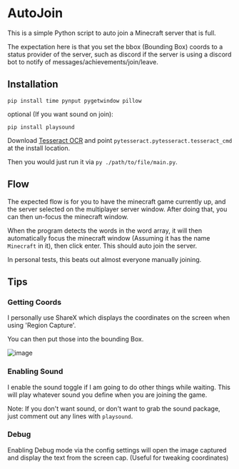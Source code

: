 # AutoJoin
 
This is a simple Python script to auto join a Minecraft server that is full. 

The expectation here is that you set the bbox (Bounding Box) coords to a status provider of the server, such as discord if the server is using a discord bot to notify of messages/achievements/join/leave. 

## Installation
```
pip install time pynput pygetwindow pillow
```
optional (If you want sound on join):

```
pip install playsound
```

Download [Tesseract OCR](https://github.com/tesseract-ocr/tesseract) and point `pytesseract.pytesseract.tesseract_cmd` at the install location. 

Then you would just run it via `py ./path/to/file/main.py`.

## Flow
The expected flow is for you to have the minecraft game currently up, and the server selected on the multiplayer server window. After doing that, you can then un-focus the minecraft window. 

When the program detects the words in the word array, it will then automatically focus the minecraft window (Assuming it has the name `Minecraft` in it), then click enter. This should auto join the server. 

In personal tests, this beats out almost everyone manually joining. 

## Tips

### Getting Coords
I personally use ShareX which displays the coordinates on the screen when using 'Region Capture'.

You can then put those into the bounding Box.

![image](https://user-images.githubusercontent.com/9059161/194331708-2c571644-f2ad-4855-a1f7-c7ba22a84ccb.png)

### Enabling Sound
I enable the sound toggle if I am going to do other things while waiting. This will play whatever sound you define when you are joining the game. 

Note: If you don't want sound, or don't want to grab the sound package, just comment out any lines with `playsound`.

### Debug
Enabling Debug mode via the config settings will open the image captured and display the text from the screen cap. (Useful for tweaking coordinates)
